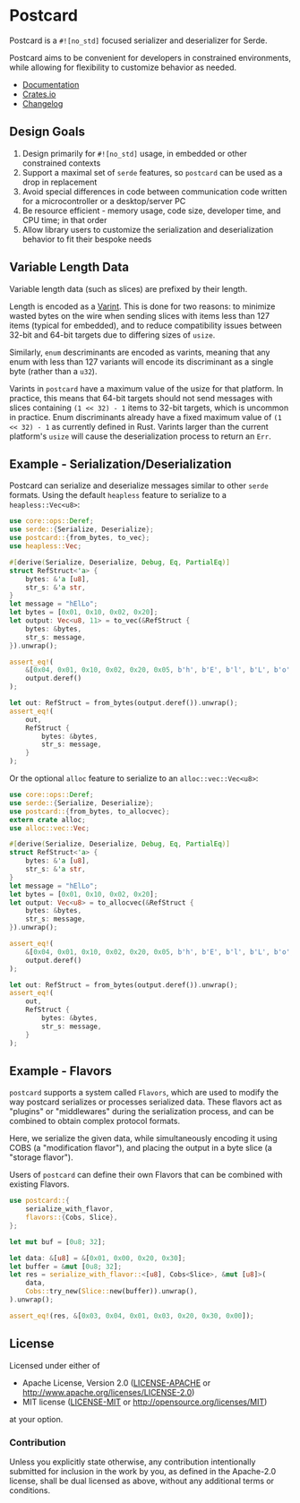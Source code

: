 # Postcard

Postcard is a `#![no_std]` focused serializer and deserializer for Serde.

Postcard aims to be convenient for developers in constrained environments, while
allowing for flexibility to customize behavior as needed.

* [Documentation](https://docs.rs/postcard/)
* [Crates.io](https://crates.io/crates/postcard)
* [Changelog](./CHANGELOG.md)

## Design Goals

1. Design primarily for `#![no_std]` usage, in embedded or other constrained contexts
2. Support a maximal set of `serde` features, so `postcard` can be used as a drop in replacement
3. Avoid special differences in code between communication code written for a microcontroller or a desktop/server PC
4. Be resource efficient - memory usage, code size, developer time, and CPU time; in that order
5. Allow library users to customize the serialization and deserialization  behavior to fit their bespoke needs

## Variable Length Data

Variable length data (such as slices) are prefixed by their length.

Length is encoded as a [Varint]. This is done for two reasons: to minimize wasted bytes
on the wire when sending slices with items less than 127 items (typical for embedded),
and to reduce compatibility issues between 32-bit and 64-bit targets due to differing sizes
of `usize`.

Similarly, `enum` descriminants are encoded as varints, meaning that any enum with less than
127 variants will encode its discriminant as a single byte (rather than a `u32`).

Varints in `postcard` have a maximum value of the usize for that platform. In practice, this
means that 64-bit targets should not send messages with slices containing `(1 << 32) - 1` items
to 32-bit targets, which is uncommon in practice. Enum discriminants already have a fixed
maximum value of `(1 << 32) - 1` as currently defined in Rust. Varints larger than the current platform's
`usize` will cause the deserialization process to return an `Err`.

[Varint]: https://developers.google.com/protocol-buffers/docs/encoding

## Example - Serialization/Deserialization

Postcard can serialize and deserialize messages similar to other `serde` formats.
Using the default `heapless` feature to serialize to a `heapless::Vec<u8>`:

```rust
use core::ops::Deref;
use serde::{Serialize, Deserialize};
use postcard::{from_bytes, to_vec};
use heapless::Vec;

#[derive(Serialize, Deserialize, Debug, Eq, PartialEq)]
struct RefStruct<'a> {
    bytes: &'a [u8],
    str_s: &'a str,
}
let message = "hElLo";
let bytes = [0x01, 0x10, 0x02, 0x20];
let output: Vec<u8, 11> = to_vec(&RefStruct {
    bytes: &bytes,
    str_s: message,
}).unwrap();

assert_eq!(
    &[0x04, 0x01, 0x10, 0x02, 0x20, 0x05, b'h', b'E', b'l', b'L', b'o',],
    output.deref()
);

let out: RefStruct = from_bytes(output.deref()).unwrap();
assert_eq!(
    out,
    RefStruct {
        bytes: &bytes,
        str_s: message,
    }
);
```

Or the optional `alloc` feature to serialize to an `alloc::vec::Vec<u8>`:
```rust
use core::ops::Deref;
use serde::{Serialize, Deserialize};
use postcard::{from_bytes, to_allocvec};
extern crate alloc;
use alloc::vec::Vec;

#[derive(Serialize, Deserialize, Debug, Eq, PartialEq)]
struct RefStruct<'a> {
    bytes: &'a [u8],
    str_s: &'a str,
}
let message = "hElLo";
let bytes = [0x01, 0x10, 0x02, 0x20];
let output: Vec<u8> = to_allocvec(&RefStruct {
    bytes: &bytes,
    str_s: message,
}).unwrap();

assert_eq!(
    &[0x04, 0x01, 0x10, 0x02, 0x20, 0x05, b'h', b'E', b'l', b'L', b'o',],
    output.deref()
);

let out: RefStruct = from_bytes(output.deref()).unwrap();
assert_eq!(
    out,
    RefStruct {
        bytes: &bytes,
        str_s: message,
    }
);
```

## Example - Flavors

`postcard` supports a system called `Flavors`, which are used to modify the way
postcard serializes or processes serialized data. These flavors act as "plugins" or "middlewares"
during the serialization process, and can be combined to obtain complex protocol formats.

Here, we serialize the given data, while simultaneously encoding it using COBS (a "modification flavor"),
and placing the output in a byte slice (a "storage flavor").

Users of `postcard` can define their own Flavors that can be combined with existing Flavors.

```rust
use postcard::{
    serialize_with_flavor,
    flavors::{Cobs, Slice},
};

let mut buf = [0u8; 32];

let data: &[u8] = &[0x01, 0x00, 0x20, 0x30];
let buffer = &mut [0u8; 32];
let res = serialize_with_flavor::<[u8], Cobs<Slice>, &mut [u8]>(
    data,
    Cobs::try_new(Slice::new(buffer)).unwrap(),
).unwrap();

assert_eq!(res, &[0x03, 0x04, 0x01, 0x03, 0x20, 0x30, 0x00]);
```

## License

Licensed under either of

- Apache License, Version 2.0 ([LICENSE-APACHE](LICENSE-APACHE) or
  http://www.apache.org/licenses/LICENSE-2.0)
- MIT license ([LICENSE-MIT](LICENSE-MIT) or http://opensource.org/licenses/MIT)

at your option.

### Contribution

Unless you explicitly state otherwise, any contribution intentionally submitted
for inclusion in the work by you, as defined in the Apache-2.0 license, shall be
dual licensed as above, without any additional terms or conditions.
